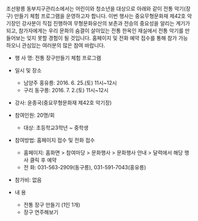 조선왕릉 동부지구관리소에서는 어린이와 청소년을 대상으로 아래와 같이 전통 악기(장구) 만들기 체험 프로그램을 운영하고자 합니다. 이번 행사는 중요무형문화재 제42호 악기장인 강사분이 직접 진행하여 무형문화유산의 보존과 전승의 중요성을 알리는 계기가 되고, 참가자에게는 우리 문화의 숨결이 살아있는 전통 한옥인 재실에서 전통 악기를 만들어보는 잊지 못할 경험이 될 것입니다. 홈페이지 및 전화 예약 접수를 통해 참가 가능하오니 관심있는 여러분의 많은 참여 바랍니다.

- 행 사 명: 전통 장구만들기 체험 프로그램
- 일시 및 장소
  - 남양주 홍유릉: 2016. 6. 25.(토) 11시~12시
  - 구리 동구릉: 2016. 7. 2.(토) 11시~12시

- 강사: 윤종국(중요무형문화재 제42호 악기장)
- 참여인원: 20명/회
  - 대상: 초등학교3학년 ~ 중학생
- 참여방법: 홈페이지 접수 및 전화 접수
  - 홈페이지: 홈화면 > 참여마당 > 문화행사 > 문화행사 안내 > 달력에서 해당 행사 클릭 후 예약
  - 전 화: 031-563-2909(동구릉), 031-591-7043(홍유릉)
- 참가비: 없음
- 내 용
  - 전통 장구 만들기 (1인 1개)
  - 장구 연주해보기